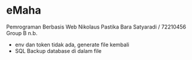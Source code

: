 # eMaha
Pemrograman Berbasis Web
Nikolaus Pastika Bara Satyaradi / 72210456 Group B
n.b. 
- env dan token tidak ada, generate file kembali
- SQL Backup database di dalam file
